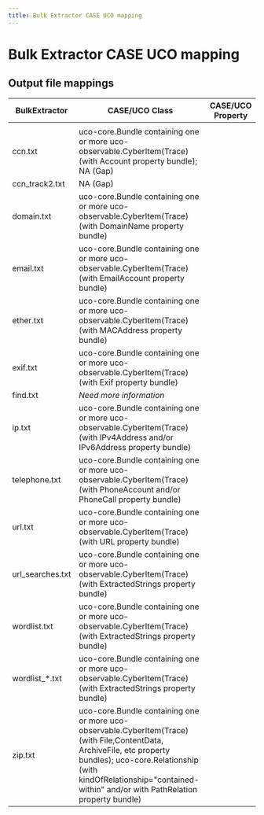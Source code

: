 ```yaml
---
title: Bulk Extractor CASE UCO mapping
---
```


# Bulk Extractor CASE UCO mapping


## Output file mappings

|BulkExtractor|CASE/UCO Class|CASE/UCO Property|
|---|---|---|
||||
|ccn.txt|uco-core.Bundle containing one or more uco-observable.CyberItem(Trace) (with Account property bundle); NA (Gap)||
|ccn_track2.txt|NA (Gap)||
|domain.txt|uco-core.Bundle containing one or more uco-observable.CyberItem(Trace) (with DomainName property bundle)||
|email.txt|uco-core.Bundle containing one or more uco-observable.CyberItem(Trace) (with EmailAccount property bundle)||
|ether.txt|uco-core.Bundle containing one or more uco-observable.CyberItem(Trace) (with MACAddress property bundle)||
|exif.txt|uco-core.Bundle containing one or more uco-observable.CyberItem(Trace) (with Exif property bundle)||
|find.txt|_Need more information_||
|ip.txt|uco-core.Bundle containing one or more uco-observable.CyberItem(Trace) (with IPv4Address and/or IPv6Address property bundle)||
|telephone.txt|uco-core.Bundle containing one or more uco-observable.CyberItem(Trace) (with PhoneAccount and/or PhoneCall property bundle)||
|url.txt|uco-core.Bundle containing one or more uco-observable.CyberItem(Trace) (with URL property bundle)||
|url_searches.txt|uco-core.Bundle containing one or more uco-observable.CyberItem(Trace) (with ExtractedStrings property bundle)||
|wordlist.txt|uco-core.Bundle containing one or more uco-observable.CyberItem(Trace) (with ExtractedStrings property bundle)||
|wordlist_*.txt|uco-core.Bundle containing one or more uco-observable.CyberItem(Trace) (with ExtractedStrings property bundle)||
|zip.txt|uco-core.Bundle containing one or more uco-observable.CyberItem(Trace) (with File,ContentData, ArchiveFile, etc  property bundles); uco-core.Relationship (with kindOfRelationship="contained-within" and/or with PathRelation property bundle)||
